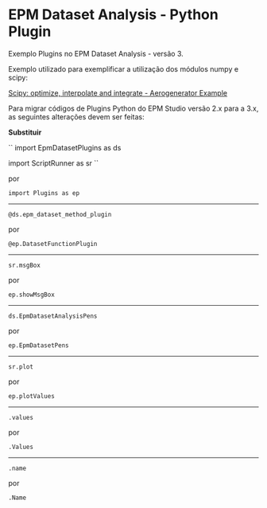 # EPM Dataset Analysis - Python Plugin
Exemplo Plugins no EPM Dataset Analysis - versão 3.

Exemplo utilizado para exemplificar a utilização dos módulos numpy e scipy:

[Scipy: optimize, interpolate and integrate - Aerogenerator Example](https://www.youtube.com/watch?v=GyT8-38ItBc)

Para migrar códigos de Plugins Python do EPM Studio versão 2.x para a 3.x, as seguintes alterações devem ser feitas:

**Substituir**

``
import EpmDatasetPlugins as ds

import ScriptRunner as sr
``

por

``
import Plugins as ep
``

---
``
@ds.epm_dataset_method_plugin
``

por

``
@ep.DatasetFunctionPlugin
``

---
``
sr.msgBox
``

por

``
ep.showMsgBox
``

---
``
ds.EpmDatasetAnalysisPens
``

por

``
ep.EpmDatasetPens
``

---
``
sr.plot
``

por

``
ep.plotValues
``

---
``
.values
``

por

``
.Values
``

---
``
.name
``

por

``
.Name
``
